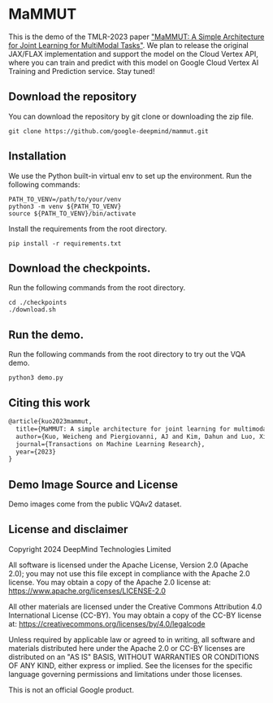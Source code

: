 # MaMMUT

This is the demo of the TMLR-2023 paper ["MaMMUT: A Simple Architecture for Joint Learning for MultiModal Tasks"](https://arxiv.org/abs/2303.16839). We plan to release the original JAX/FLAX implementation and support the model on the Cloud Vertex API, where you can train and predict with this model on Google Cloud Vertex AI Training and Prediction service. Stay tuned!

## Download the repository
You can download the repository by git clone or downloading the zip file.
```
git clone https://github.com/google-deepmind/mammut.git
```

## Installation

We use the Python built-in virtual env to set up the environment. Run the following commands:
```
PATH_TO_VENV=/path/to/your/venv
python3 -m venv ${PATH_TO_VENV}
source ${PATH_TO_VENV}/bin/activate
```

Install the requirements from the root directory.

```
pip install -r requirements.txt
```

## Download the checkpoints.
Run the following commands from the root directory.

```
cd ./checkpoints
./download.sh
```

## Run the demo.
Run the following commands from the root directory to try out the VQA demo.

```
python3 demo.py
```

## Citing this work

```latex
@article{kuo2023mammut,
  title={MaMMUT: A simple architecture for joint learning for multimodal tasks},
  author={Kuo, Weicheng and Piergiovanni, AJ and Kim, Dahun and Luo, Xiyang and Caine, Ben and Li, Wei and Ogale, Abhijit and Zhou, Luowei and Dai, Andrew and Chen, Zhifeng and others},
  journal={Transactions on Machine Learning Research},
  year={2023}
}
```

## Demo Image Source and License

Demo images come from the public VQAv2 dataset.

## License and disclaimer

Copyright 2024 DeepMind Technologies Limited

All software is licensed under the Apache License, Version 2.0 (Apache 2.0);
you may not use this file except in compliance with the Apache 2.0 license.
You may obtain a copy of the Apache 2.0 license at:
https://www.apache.org/licenses/LICENSE-2.0

All other materials are licensed under the Creative Commons Attribution 4.0
International License (CC-BY). You may obtain a copy of the CC-BY license at:
https://creativecommons.org/licenses/by/4.0/legalcode

Unless required by applicable law or agreed to in writing, all software and
materials distributed here under the Apache 2.0 or CC-BY licenses are
distributed on an "AS IS" BASIS, WITHOUT WARRANTIES OR CONDITIONS OF ANY KIND,
either express or implied. See the licenses for the specific language governing
permissions and limitations under those licenses.

This is not an official Google product.
